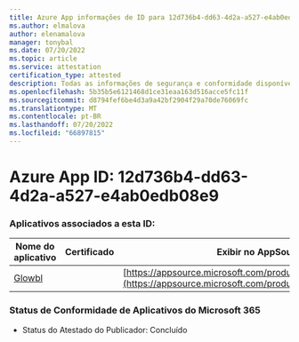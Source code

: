 ```yaml
---
title: Azure App informações de ID para 12d736b4-dd63-4d2a-a527-e4ab0edb08e9
ms.author: elmalova
author: elenamalova
manager: tonybal
ms.date: 07/20/2022
ms.topic: article
ms.service: attestation
certification_type: attested
description: Todas as informações de segurança e conformidade disponíveis para 12d736b4-dd63-4d2a-a527-e4ab0edb08e9.
ms.openlocfilehash: 5b35b5e6121468d1ce31eaa163d516acce5fc11f
ms.sourcegitcommit: d8794fef6be4d3a9a42bf2904f29a70de76069fc
ms.translationtype: MT
ms.contentlocale: pt-BR
ms.lasthandoff: 07/20/2022
ms.locfileid: "66897815"
---
```

# <a name="azure-app-id-12d736b4-dd63-4d2a-a527-e4ab0edb08e9"></a>Azure App ID: 12d736b4-dd63-4d2a-a527-e4ab0edb08e9


### <a name="apps-associated-with-this-id"></a>Aplicativos associados a esta ID:
| **Nome do aplicativo** | **Certificado** | **Exibir no AppSource** |
|--------------|---------------|-----------------------|
| [Glowbl](../forward/WA200004368.md) |  | [https://appsource.microsoft.com/product/office/WA200004368](https://appsource.microsoft.com/product/office/WA200004368) |

### <a name="microsoft-365-app-compliance-status"></a>Status de Conformidade de Aplicativos do Microsoft 365
- Status do Atestado do Publicador: Concluído
